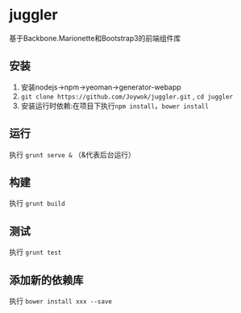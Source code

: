 juggler
=======

基于Backbone.Marionette和Bootstrap3的前端组件库


## 安装

1. 安装nodejs->npm->yeoman->generator-webapp
2. `git clone https://github.com/Joywok/juggler.git` , `cd juggler`
3. 安装运行时依赖:在项目下执行`npm install`，`bower install`

## 运行

执行 `grunt serve &` （&代表后台运行）

## 构建

执行 `grunt build`

## 测试

执行 `grunt test`

## 添加新的依赖库

执行 `bower install xxx --save`
